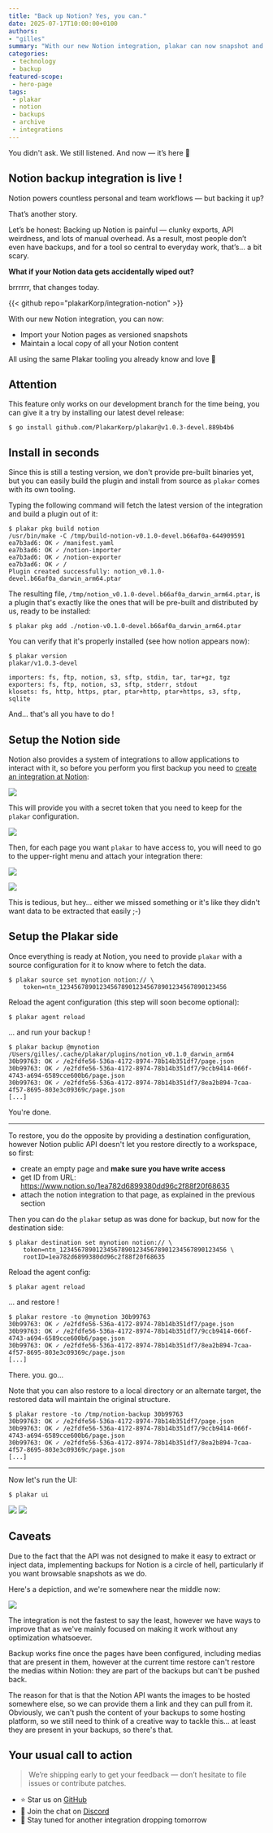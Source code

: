 ```yaml
---
title: "Back up Notion? Yes, you can."
date: 2025-07-17T10:00:00+0100
authors:
- "gilles"
summary: "With our new Notion integration, plakar can now snapshot and restore workspaces directly — docs, databases, and more. No hacks. Just data."
categories:
 - technology
 - backup
featured-scope:
 - hero-page
tags:
 - plakar
 - notion
 - backups
 - archive
 - integrations
---
```


You didn't ask. We still listened. And now — it’s here 🎉


## Notion backup integration is live !

Notion powers countless personal and team workflows — but backing it up?

That’s another story.

Let’s be honest:
Backing up Notion is painful — clunky exports, API weirdness, and lots of manual overhead.
As a result,
most people don’t even have backups, and for a tool so central to everyday work, that’s… a bit scary.

**What if your Notion data gets accidentally wiped out?**

brrrrrr, that changes today.

{{< github repo="plakarKorp/integration-notion" >}}

With our new Notion integration, you can now:
- Import your Notion pages as versioned snapshots
- Maintain a local copy of all your Notion content

All using the same Plakar tooling you already know and love 💜


## Attention

This feature only works on our development branch for the time being,
you can give it a try by installing our latest devel release:

```
$ go install github.com/PlakarKorp/plakar@v1.0.3-devel.889b4b6
```


## Install in seconds

Since this is still a testing version,
we don't provide pre-built binaries yet,
but you can easily build the plugin and install from source as `plakar` comes with its own tooling.

Typing the following command will fetch the latest version of the integration and build a plugin out of it:

```
$ plakar pkg build notion
/usr/bin/make -C /tmp/build-notion-v0.1.0-devel.b66af0a-644909591
ea7b3ad6: OK ✓ /manifest.yaml
ea7b3ad6: OK ✓ /notion-importer
ea7b3ad6: OK ✓ /notion-exporter
ea7b3ad6: OK ✓ /
Plugin created successfully: notion_v0.1.0-devel.b66af0a_darwin_arm64.ptar
```

The resulting file,
`/tmp/notion_v0.1.0-devel.b66af0a_darwin_arm64.ptar`,
is a plugin that's exactly like the ones that will be pre-built and distributed by us,
ready to be installed:

```
$ plakar pkg add ./notion-v0.1.0-devel.b66af0a_darwin_arm64.ptar
```

You can verify that it's properly installed (see how notion appears now):

```
$ plakar version
plakar/v1.0.3-devel

importers: fs, ftp, notion, s3, sftp, stdin, tar, tar+gz, tgz
exporters: fs, ftp, notion, s3, sftp, stderr, stdout
klosets: fs, http, https, ptar, ptar+http, ptar+https, s3, sftp, sqlite
```

And... that's all you have to do !


## Setup the Notion side

Notion also provides a system of integrations to allow applications to interact with it,
so before you perform you first backup you need to  [create an integration at Notion](https://www.notion.com/my-integrations):

![](notion-create-integration.png)


This will provide you with a secret token that you need to keep for the `plakar` configuration.

![](notion-create-integration-2.png)

Then,
for each page you want `plakar` to have access to,
you will need to go to the upper-right menu and attach your integration there:

![](notion-integration-setup.png)

![](notion-integration-setup-2.png)


This is tedious,
but hey...
either we missed something or it's like they didn't want data to be extracted that easily ;-)


## Setup the Plakar side

Once everything is ready at Notion,
you need to provide `plakar` with a source configuration for it to know where to fetch the data.

```
$ plakar source set mynotion notion:// \
    token=ntn_1234567890123456789012345678901234567890123456
```

Reload the agent configuration (this step will soon become optional):
```
$ plakar agent reload
```

... and run your backup !
```
$ plakar backup @mynotion 
/Users/gilles/.cache/plakar/plugins/notion_v0.1.0_darwin_arm64
30b99763: OK ✓ /e2fdfe56-536a-4172-8974-78b14b351df7/page.json
30b99763: OK ✓ /e2fdfe56-536a-4172-8974-78b14b351df7/9ccb9414-066f-4743-a694-6589cce600b6/page.json
30b99763: OK ✓ /e2fdfe56-536a-4172-8974-78b14b351df7/8ea2b894-7caa-4f57-8695-803e3c09369c/page.json
[...]
```

You're done.

--- 
To restore,
you do the opposite by providing a destination configuration,
however Notion public API doesn't let you restore directly to a workspace,
so first:

- create an empty page and **make sure you have write access**
- get ID from URL: https://www.notion.so/1ea782d6899380dd96c2f88f20f68635
- attach the notion integration to that page, as explained in the previous section

Then you can do the `plakar` setup as was done for backup,
but now for the destination side:

```
$ plakar destination set mynotion notion:// \
    token=ntn_1234567890123456789012345678901234567890123456 \
    rootID=1ea782d6899380dd96c2f88f20f68635
```

Reload the agent config:
```
$ plakar agent reload
```

... and restore !
```
$ plakar restore -to @mynotion 30b99763
30b99763: OK ✓ /e2fdfe56-536a-4172-8974-78b14b351df7/page.json
30b99763: OK ✓ /e2fdfe56-536a-4172-8974-78b14b351df7/9ccb9414-066f-4743-a694-6589cce600b6/page.json
30b99763: OK ✓ /e2fdfe56-536a-4172-8974-78b14b351df7/8ea2b894-7caa-4f57-8695-803e3c09369c/page.json
[...]
```

There. you. go... 

Note that you can also restore to a local directory or an alternate target,
the restored data will maintain the original structure.

```
$ plakar restore -to /tmp/notion-backup 30b99763
30b99763: OK ✓ /e2fdfe56-536a-4172-8974-78b14b351df7/page.json
30b99763: OK ✓ /e2fdfe56-536a-4172-8974-78b14b351df7/9ccb9414-066f-4743-a694-6589cce600b6/page.json
30b99763: OK ✓ /e2fdfe56-536a-4172-8974-78b14b351df7/8ea2b894-7caa-4f57-8695-803e3c09369c/page.json
[...]
```

--- 

Now let's run the UI:

```
$ plakar ui
```

![](notion-ui-1.png)
![](notion-ui-2.png)


## Caveats

Due to the fact that the API was not designed to make it easy to extract or inject data,
implementing backups for Notion is a circle of hell,
particularly if you want browsable snapshots as we do.

Here's a depiction, and we're somewhere near the middle now:

![](dante.jpg)

The integration is not the fastest to say the least,
however we have ways to improve that as we've mainly focused on making it work without any optimization whatsoever.

Backup works fine once the pages have been configured,
including medias that are present in them,
however at the current time restore can't restore the medias within Notion:
they are part of the backups but can't be pushed back.

The reason for that is that the Notion API wants the images to be hosted somewhere else,
so we can provide them a link and they can pull from it.
Obviously,
we can't push the content of your backups to some hosting platform,
so we still need to think of a creative way to tackle this...
at least they are present in your backups, so there's that.


## Your usual call to action

> We’re shipping early to get your feedback — don’t hesitate to file issues or contribute patches.

- ⭐ Star us on [GitHub](https://github.com/PlakarKorp/plakar)
- 💬 Join the chat on [Discord](https://discord.com/invite/uqdP9Wfzx3)
- 🚀 Stay tuned for another integration dropping tomorrow
